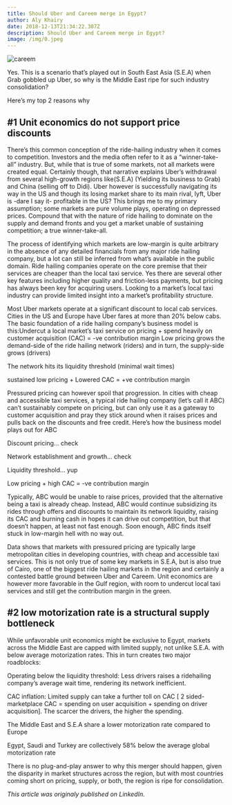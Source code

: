 ```yaml
---
title: Should Uber and Careem merge in Egypt?
author: Aly Khairy
date: 2018-12-13T21:34:22.307Z
description: Should Uber and Careem merge in Egypt?
image: /img/0.jpeg
---
```

![careem](/img/0-1-.jpeg)

Yes. This is a scenario that’s played out in South East Asia (S.E.A) when Grab gobbled up Uber, so why is the Middle East ripe for such industry consolidation?

Here’s my top 2 reasons why

## \#1 Unit economics do not support price discounts

There’s this common conception of the ride-hailing industry when it comes to competition. Investors and the media often refer to it as a “winner-take-all” industry. But, while that is true of some markets, not all markets were created equal. Certainly though, that narrative explains Uber’s withdrawal from several high-growth regions like(S.E.A) (Yielding its business to Grab) and China (selling off to Didi). Uber however is successfully navigating its way in the US and though its losing market share to its main rival, lyft, Uber is -dare I say it- profitable in the US? This brings me to my primary assumption; some markets are pure volume plays, operating on depressed prices. Compound that with the nature of ride hailing to dominate on the supply and demand fronts and you get a market unable of sustaining competition; a true winner-take-all.

The process of identifying which markets are low-margin is quite arbitrary in the absence of any detailed financials from any major ride hailing company, but a lot can still be inferred from what’s available in the public domain.  Ride hailing companies operate on the core premise that their services are cheaper than the local taxi service. Yes there are several other key features including higher quality and friction-less payments, but pricing has always been key for acquiring users. Looking to a market’s local taxi industry can provide limited insight into a market’s profitability structure.

Most Uber markets operate at a significant discount to local cab services. Cities in the US and Europe have Uber fares at more than 20% below cabs. The basic foundation of a ride hailing company’s business model is this:Undercut a local market’s taxi service on pricing + spend heavily on customer acquisition (CAC) = -ve contribution margin Low pricing grows the demand-side of the ride hailing network (riders) and in turn, the supply-side grows (drivers)

The network hits its liquidity threshold (minimal wait times)

sustained low pricing + Lowered CAC = +ve contribution margin

Pressured pricing can however spoil that progression. In cities with cheap and accessible taxi services, a typical ride hailing company (let’s call it ABC) can’t sustainably compete on pricing, but can only use it as a gateway to customer acquisition and pray they stick around when it raises prices and pulls back on the discounts and free credit. Here’s how the business model plays out for ABC

Discount pricing… check

Network establishment and growth… check

Liquidity threshold… yup

Low pricing + high CAC = -ve contribution margin

Typically, ABC would be unable to raise prices, provided that the alternative being a taxi is already cheap. Instead, ABC would continue subsidizing its rides through offers and discounts to maintain its network liquidity, raising its CAC and burning cash in hopes it can drive out competition, but that doesn’t happen, at least not fast enough. Soon enough, ABC finds itself stuck in low-margin hell with no way out.

Data shows that markets with pressured pricing are typically large metropolitan cities in developing countries, with cheap and accessible taxi services. This is not only true of some key markets in S.E.A, but is also true of Cairo, one of the biggest ride hailing markets in the region and certainly a contested battle ground between Uber and Careem. Unit economics are however more favorable in the Gulf region, with room to undercut local taxi services and still get the contribution margin in the green.

## \#2 low motorization rate is a structural supply bottleneck

While unfavorable unit economics might be exclusive to Egypt, markets across the Middle East are capped with limited supply, not unlike S.E.A. with below average motorization rates. This in turn creates two major roadblocks:

Operating below the liquidity threshold: Less drivers raises a ridehailing company’s average wait time, rendering its network inefficient.

CAC inflation: Limited supply can take a further toll on CAC \[ 2 sided-marketplace CAC = spending on user acquisition + spending on driver acquisition]. The scarcer the drivers, the higher the spending.

The Middle East and S.E.A share a lower motorization rate compared to Europe

Egypt, Saudi and Turkey are collectively 58% below the average global motorization rate

There is no plug-and-play answer to why this merger should happen, given the disparity in market structures across the region, but with most countries coming short on pricing, supply, or both, the region is ripe for consolidation.

_This article was originaly published on LinkedIn._
